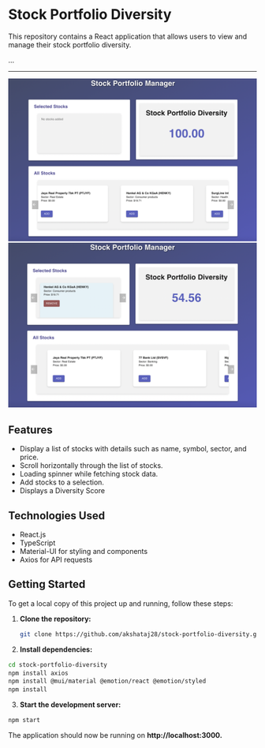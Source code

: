 # Stock Portfolio Diversity

This repository contains a React application that allows users to view and manage their stock portfolio diversity.

...

---

![Stock Portfolio Image](https://github.com/akshataj28/stock-portfolio-diversity/blob/547aef29096ec6a0ed87d44929f5d1e66d0171f9/image1.png)
![Stock Portfolio Image](https://github.com/akshataj28/stock-portfolio-diversity/blob/547aef29096ec6a0ed87d44929f5d1e66d0171f9/image2.png)

## Features

- Display a list of stocks with details such as name, symbol, sector, and price.
- Scroll horizontally through the list of stocks.
- Loading spinner while fetching stock data.
- Add stocks to a selection.
- Displays a Diversity Score

## Technologies Used

- React.js
- TypeScript
- Material-UI for styling and components
- Axios for API requests

## Getting Started

To get a local copy of this project up and running, follow these steps:

1. **Clone the repository:**

   ```bash
   git clone https://github.com/akshataj28/stock-portfolio-diversity.git

2. **Install dependencies:**
 ```bash
cd stock-portfolio-diversity
npm install axios
npm install @mui/material @emotion/react @emotion/styled
npm install
```
3. **Start the development server:**
 ```bash
npm start
```
The application should now be running on **http://localhost:3000.**

